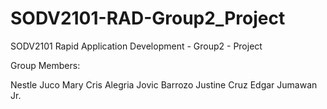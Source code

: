 # SODV2101-RAD-Group2_Project
SODV2101 Rapid Application Development - Group2 - Project

Group Members:

Nestle Juco
Mary Cris Alegria
Jovic Barrozo
Justine Cruz
Edgar Jumawan Jr.
